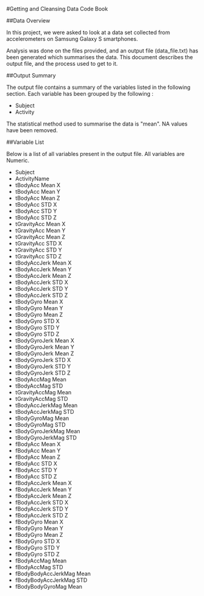 #Getting and Cleansing Data Code Book

##Data Overview

In this project, we were asked to look at a data set collected from accelerometers on Samsung Galaxy S smartphones. 

Analysis was done on the files provided, and an output file (data_file.txt) has been generated which summarises the data. 
This document describes the output file, and the process used to get to it.

##Output Summary

The output file contains a summary of the variables listed in the following section. Each variable has been
grouped by the following : 

* Subject
* Activity

The statistical method used to summarise the data is "mean". NA values have been removed. 

##Variable List

Below is a list of all variables present in the output file. All variables are Numeric. 

* Subject
* ActivityName
* tBodyAcc Mean X
* tBodyAcc Mean Y
* tBodyAcc Mean Z
* tBodyAcc STD X
* tBodyAcc STD Y
* tBodyAcc STD Z
* tGravityAcc Mean X
* tGravityAcc Mean Y       
* tGravityAcc Mean Z
* tGravityAcc STD X
* tGravityAcc STD Y
* tGravityAcc STD Z
* tBodyAccJerk Mean X      
* tBodyAccJerk Mean Y
* tBodyAccJerk Mean Z
* tBodyAccJerk STD X
* tBodyAccJerk STD Y
* tBodyAccJerk STD Z       
* tBodyGyro Mean X
* tBodyGyro Mean Y
* tBodyGyro Mean Z
* tBodyGyro STD X
* tBodyGyro STD Y          
* tBodyGyro STD Z
* tBodyGyroJerk Mean X
* tBodyGyroJerk Mean Y
* tBodyGyroJerk Mean Z
* tBodyGyroJerk STD X      
* tBodyGyroJerk STD Y
* tBodyGyroJerk STD Z
* tBodyAccMag Mean
* tBodyAccMag STD
* tGravityAccMag Mean      
* tGravityAccMag STD
* tBodyAccJerkMag Mean
* tBodyAccJerkMag STD
* tBodyGyroMag Mean
* tBodyGyroMag STD         
* tBodyGyroJerkMag Mean
* tBodyGyroJerkMag STD
* fBodyAcc Mean X
* fBodyAcc Mean Y
* fBodyAcc Mean Z          
* fBodyAcc STD X
* fBodyAcc STD Y
* fBodyAcc STD Z
* fBodyAccJerk Mean X
* fBodyAccJerk Mean Y      
* fBodyAccJerk Mean Z
* fBodyAccJerk STD X
* fBodyAccJerk STD Y
* fBodyAccJerk STD Z
* fBodyGyro Mean X         
* fBodyGyro Mean Y
* fBodyGyro Mean Z
* fBodyGyro STD X
* fBodyGyro STD Y
* fBodyGyro STD Z          
* fBodyAccMag Mean
* fBodyAccMag STD
* fBodyBodyAccJerkMag Mean
* fBodyBodyAccJerkMag STD
* fBodyBodyGyroMag Mean    

